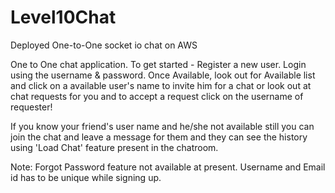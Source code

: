 # Level10Chat
Deployed One-to-One socket io chat on AWS

One to One chat application. 
To get started -  Register a new user.
                  Login using the username & password.
                  Once Available, look out for Available list and click on a available user's name to invite him for a chat or look out
                  at chat requests for you and to accept a request click on the username of requester!
                  
If you know your friend's user name and he/she not available still you can join the chat and leave a message for them and they can see the
history using 'Load Chat' feature present in the chatroom.

Note: Forgot Password feature not available at present.
      Username and Email id has to be unique while signing up.
      
